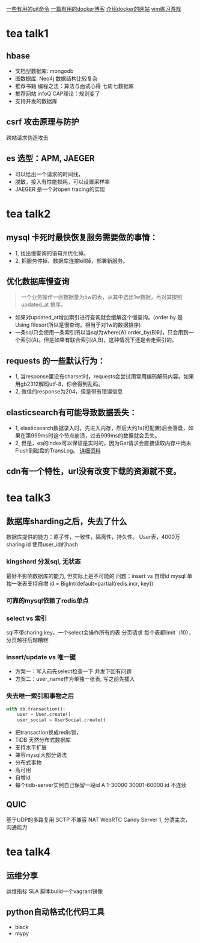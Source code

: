 
[一些有用的git命令](https://blog.zengrong.net/post/1746.html) [一篇有用的docker博客](http://blog.csdn.net/21cnbao/article/details/56275456) [介绍docker的网站](http://dockone.io/article/111 ) [vim练习游戏](https://vim-adventures.com)


# tea talk1
## hbase
- 文档型数据库: mongodb
- 图数据库: Neo4j 数据结构比较复杂
- 推荐书籍 编程之法：算法与面试心得 七周七数据库
- 推荐网站 infoQ CAP理论：规则变了
- 支持并发的数据库

## csrf 攻击原理与防护
跨站请求伪造攻击

## es 选型：APM, JAEGER
- 可以给出一个请求的时间线，
- 脱敏，接入有性能损耗，可以设置采样率
- JAEGER 是一个对open tracing的实现

# tea talk2
## mysql 卡死时最快恢复服务需要做的事情：
- 1, 找出慢查询的语句并优化掉。
- 2, 把服务停掉、数据库连接kill掉，部署新服务。
## 优化数据库慢查询
> 一个业务操作一张数据量为5w的表，从其中选出1w数据，再对其按照updated_at 排序。

- 如果对updated_at增加索引进行查询就会缓解这个慢查询。(order by 是Using filesort所以是慢查询，相当于对1w的数据排序)
- 一条sql只会使用一条索引所以当sql为where(A).order_by(B)时，只会用到一个索引(A)。但是如果有联合索引(A,B)，这种情况下还是会走索引的。
## requests 的一些默认行为：
- 1, 当response里没有charset时，requests会尝试用常用编码解码内容。如果用gb2312解码utf-8，你会得到乱码。
- 2, 微信的response为204，但是带有错误信息
## elasticsearch有可能导致数据丢失：
- 1, elasticsearch数据录入时，先进入内存，然后大约1s(可配置)后会落盘，如果在第999ms时这个节点崩溃，过去999ms的数据就会丢失。
- 2, 但是，es的index可以保证是实时的，因为Get请求会直接读取内存中尚未Flush到磁盘的TransLog。
[详细资料](https://zhuanlan.zhihu.com/p/34669354)
## cdn有一个特性，url没有改变下载的资源就不变。

# tea talk3
## 数据库sharding之后，失去了什么
数据库提供的能力：原子性，一致性，隔离性，持久性。
User表，4000万 sharing id 使用user_id的hash
### kingshard 分发sql, 无状态
最好不影响数据库的能力, 但实际上是不可能的
问题：insert vs 自增id  mysql 单独一张表支持自增
id = BigInt(default=partial(redis.incr, key))
### 可靠的mysql依赖了redis单点
### select vs 索引
sql不带sharing key，一个select会操作所有的表
分页请求 每个表都limit（10），分页越往后越糟糕
### insert/update vs 唯一键
- 方案一：写入前先select检查一下  并发下回有问题
- 方案二：user_name作为单独一张表, 写之前先插入


### 失去唯一索引和事物之后
```python
with db.transaction():
    user = User.create()
    user_social = UserSocial.create()
```
- 把transaction换成redis锁，
- TiDB 天然分布式数据库
- 支持水平扩展
- 兼容mysql大部分语法
- 分布式事物
- 高可用
- 自增id
- 每个tidb-server实例自己保留一段id A 1-30000 30001-60000 id 不连续

## QUIC
基于UDP的多路复用
SCTP 不兼容 NAT
WebRTC
Candy Server
1, 分清主次，沟通能力

# tea talk4
## 运维分享
运维指标 SLA
脚本build一个vagrant镜像
## python自动格式化代码工具
- black
- mypy

